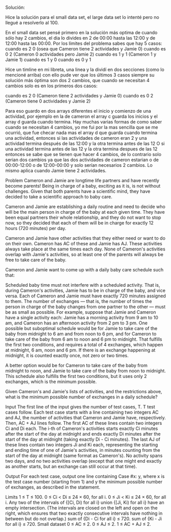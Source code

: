 Solución: 

Hice la solución para el small data set, el large data set lo intenté pero no llegué a resolverlo al 100.

En el small data set pensé primero en la solución más optima de cuando sólo hay 2 cambios, el dia lo divides en 2
de 00:00 hasta las 12:00 y de 12:00 hasta las 00:00.
Por los límites del problema sabes que hay 5 casos:
cuando es 2 0 (osea que Cameron tiene 2 actividades y Jamie 0)
cuando es 0 2 (Cameron 0 actividades pero Jamie 2)
cuando es 1 y 1 (Cameron 1 y Jamie 1)
cuando es 1 y 0 
cuando es 0 y 1

Hice un timline en mi libreta, una linea y la dividí en dos secciones (como lo mencioné arriba) con ello pude ver que los últimos 3 casos siempre su solución más óptima son dos 2 cambios, que cuando se necesitan 4 cambios solo es en los primeros dos casos:

cuando es 2 0 (Cameron tiene 2 actividades y Jamie 0)
cuando es 0 2 (Cameron tiene 0 actividades y Jamie 2)

Para eso guardo en dos arrays diferentes el inicio y comienzo de una actividad, por ejemplo en la de cameron el array c guarda los inicios y el array d guarda cuando termina. Hay muchas varias formas de como saber cuando se necesitan 4 cambios, yo me fui por la mas sencilla que se me ocurrió, que fue checar nada mas el array d que guarda cuando termina una actividad, entonces si las actividades de cameron eran 2 y una actividad termina después de las 12:00 y la otra termina antes de las 12 O si una actividad termina antes de las 12 y la otra termina despues de las 12 entonces se sabe que se tienen que hacer 4 cambios, de lo contrario solo serian dos cambios ya que las dos actividades de cameron estarian  o de 00:00-12:00 o de 12:00-00:00 y solo serían necesarios 2 cambios.
Lo mismo aplica cuando Jamie tiene 2 actividades.


Problem
Cameron and Jamie are longtime life partners and have recently become parents! Being in charge of a baby, exciting as it is, is not without challenges. Given that both parents have a scientific mind, they have decided to take a scientific approach to baby care.

Cameron and Jamie are establishing a daily routine and need to decide who will be the main person in charge of the baby at each given time. They have been equal partners their whole relationship, and they do not want to stop now, so they decided that each of them will be in charge for exactly 12 hours (720 minutes) per day.

Cameron and Jamie have other activities that they either need or want to do on their own. Cameron has AC of these and Jamie has AJ. These activities always take place at the same times each day. None of Cameron's activities overlap with Jamie's activities, so at least one of the parents will always be free to take care of the baby.

Cameron and Jamie want to come up with a daily baby care schedule such that:

Scheduled baby time must not interfere with a scheduled activity. That is, during Cameron's activities, Jamie has to be in charge of the baby, and vice versa.
Each of Cameron and Jamie must have exactly 720 minutes assigned to them.
The number of exchanges — that is, the number of times the person in charge of the baby changes from one partner to the other — must be as small as possible.
For example, suppose that Jamie and Cameron have a single activity each: Jamie has a morning activity from 9 am to 10 am, and Cameron has an afternoon activity from 2 pm to 3 pm. One possible but suboptimal schedule would be for Jamie to take care of the baby from midnight to 6 am and from noon to 6 pm, and for Cameron to take care of the baby from 6 am to noon and 6 pm to midnight. That fulfills the first two conditions, and requires a total of 4 exchanges, which happen at midnight, 6 am, noon and 6 pm. If there is an exchange happening at midnight, it is counted exactly once, not zero or two times.

A better option would be for Cameron to take care of the baby from midnight to noon, and Jamie to take care of the baby from noon to midnight. This schedule also fulfills the first two conditions, but it uses only 2 exchanges, which is the minimum possible.

Given Cameron's and Jamie's lists of activities, and the restrictions above, what is the minimum possible number of exchanges in a daily schedule?

Input
The first line of the input gives the number of test cases, T. T test cases follow. Each test case starts with a line containing two integers AC and AJ, the number of activities that Cameron and Jamie have, respectively. Then, AC + AJ lines follow. The first AC of these lines contain two integers Ci and Di each. The i-th of Cameron's activities starts exactly Ci minutes after the start of the day at midnight and ends exactly Di minutes after the start of the day at midnight (taking exactly Di - Ci minutes). The last AJ of these lines contain two integers Ji and Ki each, representing the starting and ending time of one of Jamie's activities, in minutes counting from the start of the day at midnight (same format as Cameron's). No activity spans two days, and no two activities overlap (except that one might end exactly as another starts, but an exchange can still occur at that time).

Output
For each test case, output one line containing Case #x: y, where x is the test case number (starting from 1) and y the minimum possible number of exchanges, as described in the statement.

Limits
1 ≤ T ≤ 100.
0 ≤ Ci < Di ≤ 24 × 60, for all i.
0 ≤ Ji < Ki ≤ 24 × 60, for all i.
Any two of the intervals of {[Ci, Di) for all i} union {[Ji, Ki) for all i} have an empty intersection. (The intervals are closed on the left and open on the right, which ensures that two exactly consecutive intervals have nothing in between but do not overlap.)
sum of {Di - Ci for all i} ≤ 720.
sum of {Ki - Ji for all i} ≤ 720.
Small dataset
0 ≤ AC ≤ 2.
0 ≤ AJ ≤ 2.
1 ≤ AC + AJ ≤ 2.
